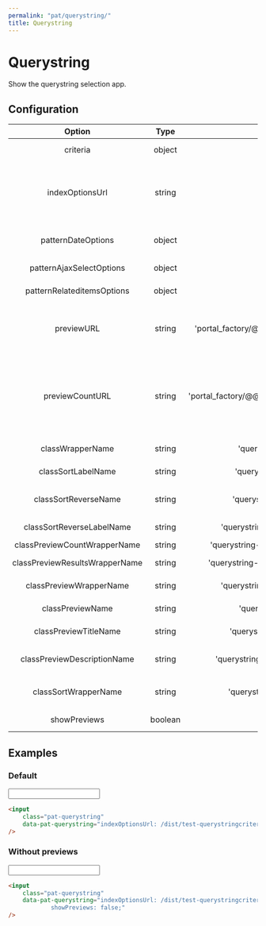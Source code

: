 ```yaml
---
permalink: "pat/querystring/"
title: Querystring
---
```


# Querystring

Show the querystring selection app.

## Configuration

|             Option             |  Type   |                    Default                     |                                                                    Description                                                                    |
| :----------------------------: | :-----: | :--------------------------------------------: | :-----------------------------------------------------------------------------------------------------------------------------------------------: |
|            criteria            | object  |                       {}                       |                                                           options to pass into criteria                                                           |
|        indexOptionsUrl         | string  |                      null                      |                      URL to grab index option data from. Must contain "sortable_indexes" and "indexes" data in JSON object.                       |
|       patternDateOptions       | object  |                       {}                       |                                                     Options for the Date/Time select widget.                                                      |
|    patternAjaxSelectOptions    | object  |                       {}                       |                                                        Options for the AJAX select widget.                                                        |
|   patternRelateditemsOptions   | object  |                       {}                       |                                                       Options for the related items widget.                                                       |
|           previewURL           | string  |  'portal_factory/@@querybuilder_html_results'  |                      URL used to pass in a plone.app.querystring-formatted HTTP querystring and get an HTML list of results                       |
|        previewCountURL         | string  | 'portal_factory/@@querybuildernumberofresults' | URL used to pass in a plone.app.querystring-formatted HTTP querystring and get an HTML string of the total number of records found with the query |
|        classWrapperName        | string  |             'querystring-wrapper'              |                                                     CSS class to apply to the wrapper element                                                     |
|       classSortLabelName       | string  |            'querystring-sort-label'            |                                                      CSS class to apply to the sort on label                                                      |
|      classSortReverseName      | string  |           'querystring-sortreverse'            |                                         CSS class to apply to the sort order label and checkbox container                                         |
|   classSortReverseLabelName    | string  |        'querystring-sortreverse-label'         |                                                    CSS class to apply to the sort order label                                                     |
|  classPreviewCountWrapperName  | string  |       'querystring-previewcount-wrapper'       |                                                                       TODO                                                                        |
| classPreviewResultsWrapperName | string  |      'querystring-previewresults-wrapper'      |                                                     CSS class to apply to the results wrapper                                                     |
|    classPreviewWrapperName     | string  |         'querystring-preview-wrapper'          |                                                     CSS class to apply to the preview wrapper                                                     |
|        classPreviewName        | string  |             'querystring-preview'              |                                                      CSS class to apply to the preview pane                                                       |
|     classPreviewTitleName      | string  |          'querystring-preview-title'           |                                                      CSS class to apply to the preview title                                                      |
|  classPreviewDescriptionName   | string  |       'querystring-preview-description'        |                                                   CSS class to apply to the preview description                                                   |
|      classSortWrapperName      | string  |           'querystring-sort-wrapper'           |                                             CSS class to apply to the sort order and sort on wrapper                                              |
|          showPreviews          | boolean |                      true                      |                                                             Should previews be shown?                                                             |

## Examples

### Default

<input class="pat-querystring"
        data-pat-querystring="indexOptionsUrl: /dist/test-querystringcriteria.json" />

```html
<input
    class="pat-querystring"
    data-pat-querystring="indexOptionsUrl: /dist/test-querystringcriteria.json"
/>
```

### Without previews

<input class="pat-querystring"
        data-pat-querystring="indexOptionsUrl: /dist/test-querystringcriteria.json;
            showPreviews: false;" />

```html
<input
    class="pat-querystring"
    data-pat-querystring="indexOptionsUrl: /dist/test-querystringcriteria.json;
            showPreviews: false;"
/>
```
